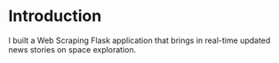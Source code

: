 # Introduction

I built a Web Scraping Flask application that brings in real-time updated news stories on space exploration. 

